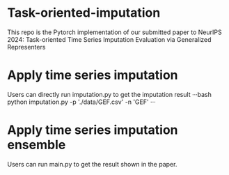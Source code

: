 # Task-oriented-imputation
This repo is the Pytorch implementation of our submitted paper to NeurIPS 2024: Task-oriented Time Series Imputation Evaluation via Generalized Representers

# Apply time series imputation
Users can directly run imputation.py to get the imputation result
···bash
python imputation.py -p './data/GEF.csv' -n 'GEF'
···

# Apply time series imputation ensemble
Users can run main.py to get the result shown in the paper.

